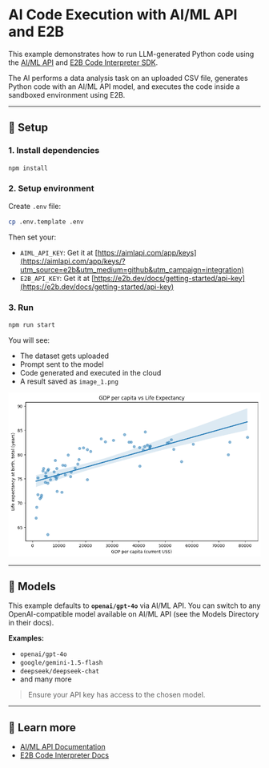 # AI Code Execution with AI/ML API and E2B

This example demonstrates how to run LLM-generated Python code using the [AI/ML API](https://aimlapi.com/app/?utm_source=e2b&utm_medium=github&utm_campaign=integration) and [E2B Code Interpreter SDK](https://e2b.dev).

The AI performs a data analysis task on an uploaded CSV file, generates Python code with an AI/ML API model, and executes the code inside a sandboxed environment using E2B.

---

## 🔧 Setup

### 1. Install dependencies

```bash
npm install
````

### 2. Setup environment

Create `.env` file:

```bash
cp .env.template .env
```

Then set your:

* `AIML_API_KEY`: Get it at [https://aimlapi.com/app/keys](https://aimlapi.com/app/keys/?utm_source=e2b&utm_medium=github&utm_campaign=integration)
* `E2B_API_KEY`: Get it at [https://e2b.dev/docs/getting-started/api-key](https://e2b.dev/docs/getting-started/api-key)

### 3. Run

```bash
npm run start
```

You will see:

* The dataset gets uploaded
* Prompt sent to the model
* Code generated and executed in the cloud
* A result saved as `image_1.png`

![image](image_1.png)

---

## 🤖 Models

This example defaults to **`openai/gpt-4o`** via AI/ML API.
You can switch to any OpenAI-compatible model available on AI/ML API (see the Models Directory in their docs).

**Examples:**

* `openai/gpt-4o`
* `google/gemini-1.5-flash`
* `deepseek/deepseek-chat`
* and many more

> Ensure your API key has access to the chosen model.

---

## 🧠 Learn more

* [AI/ML API Documentation](https://docs.aimlapi.com/?utm_source=e2b&utm_medium=github&utm_campaign=integration)
* [E2B Code Interpreter Docs](https://e2b.dev/docs)
